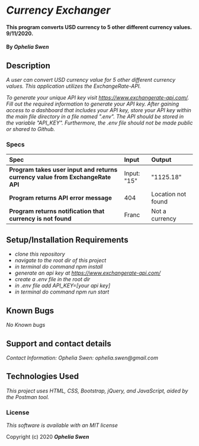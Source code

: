 # _Currency Exchanger_

#### This program converts USD currency to 5 other different currency values. 9/11/2020.

#### By _**Ophelia Swen**_

## Description

_A user can convert USD currency value for 5 other different currency values. This application utilizes the ExchangeRate-API._

_To generate your unique API key visit https://www.exchangerate-api.com/. Fill out the required information to generate your API key. After gaining access to a dashboard that includes your API key, store your API key within the main file directory in a file named ".env". The API should be stored in the variable "API_KEY". Furthermore, the .env file should not be made public or shared to Github._

### Specs
| Spec | Input | Output |
| :-------------     | :------------- | :------------- |
|**Program takes user input and returns currency value from ExchangeRate API** | Input: "15" | "1125.18" |
|**Program returns API error message** | 404 | Location not found |
|**Program returns notification that currency is not found**| Franc | Not a currency |

## Setup/Installation Requirements

* _clone this repository_
* _navigate to the root dir of this project_
* _in terminal do command npm install_
* _generate an api key at https://www.exchangerate-api.com/_
* _create a .env file in the root dir_
* _in .env file add API_KEY=[your api key]_
* _in terminal do command npm run start_


## Known Bugs

_No Known bugs_

## Support and contact details

_Contact Information: Ophelia Swen: ophelia.swen@gmail.com_

## Technologies Used

_This project uses HTML, CSS, Bootstrap, jQuery, and JavaScript, aided by the Postman tool._

### License

*This software is available with an MIT license*

Copyright (c) 2020 **_Ophelia Swen_**